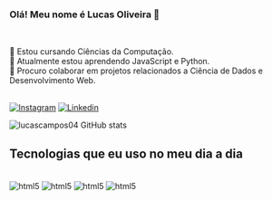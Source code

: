 ### Olá! Meu nome é Lucas Oliveira 👋 <br>
<br>

👀 Estou cursando Ciências da Computação. <br>
🌱 Atualmente estou aprendendo JavaScript e Python. <br>
💞️ Procuro colaborar em projetos relacionados a Ciência de Dados e Desenvolvimento Web. <br> <br>

[![Instagram](https://img.shields.io/badge/Instagram-E4405F?style=for-the-badge&logo=instagram&logoColor=white)](https://www.instagram.com/lucasoliveira.04_/)
[![Linkedin](https://img.shields.io/badge/LinkedIn-0077B5?style=for-the-badge&logo=linkedin&logoColor=white)](linkedin.com/in/lucas-oliveira-08334a264) 


![lucascampos04 GitHub stats](https://github-readme-stats.vercel.app/api?username=lucascampos04&show_icons=true&theme=onedark)

## Tecnologias que eu uso no meu dia a dia

<div style="display: inline-block"><br/>
    <img align='center' alt='html5' src="https://img.shields.io/badge/HTML5-E34F26?style=for-the-badge&logo=html5&logoColor=white">
    <img align='center' alt='html5' src="https://img.shields.io/badge/CSS3-1572B6?style=for-the-badge&logo=css3&logoColor=white">
    <img align='center' alt='html5' src="https://img.shields.io/badge/JavaScript-F7DF1E?style=for-the-badge&logo=javascript&logoColor=black">
    <img align='center' alt='html5' src="https://img.shields.io/badge/Python-14354C?style=for-the-badge&logo=python&logoColor=white">


</div>
<br>
